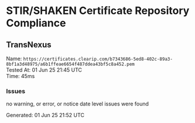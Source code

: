 # STIR/SHAKEN Certificate Repository Compliance

## TransNexus

Name: `https://certificates.clearip.com/b7343686-5ed8-402c-89a3-8bf1a3d48975/a6b1ffeae6654f487ddea43bf5c8a452.pem`\
Tested At: 01 Jun 25 21:45 UTC\
Time: 45ms

### Issues

no warning, or error, or notice date level issues were found

Generated: 01 Jun 25 21:52 UTC